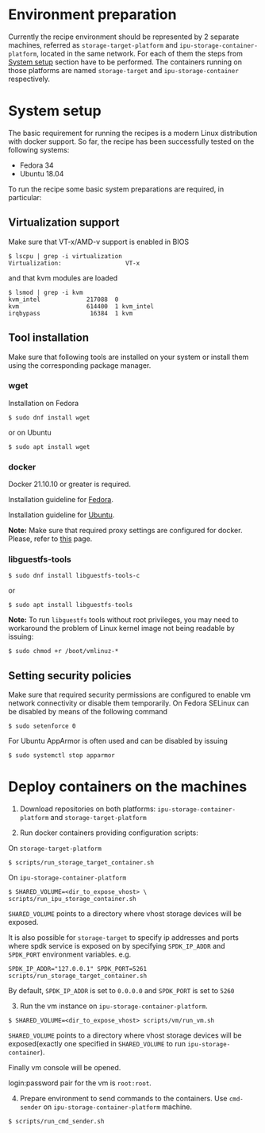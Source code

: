 # Environment preparation
Currently the recipe environment should be represented by 2 separate machines,
referred  as `storage-target-platform` and `ipu-storage-container-platform`,
located in the same network. For each of them the steps from
[System setup](#system-setup) section have to be performed.
The containers running on those platforms are named `storage-target` and
`ipu-storage-container` respectively.

# System setup
The basic requirement for running the recipes is a modern Linux distribution
with docker support.
So far, the recipe has been successfully tested on the following systems:
- Fedora 34
- Ubuntu 18.04

To run the recipe some basic system preparations are required, in particular:

## Virtualization support
Make sure that VT-x/AMD-v support is enabled in BIOS
```
$ lscpu | grep -i virtualization
Virtualization:                  VT-x
```
and that kvm modules are loaded
```
$ lsmod | grep -i kvm
kvm_intel             217088  0
kvm                   614400  1 kvm_intel
irqbypass              16384  1 kvm
```

## Tool installation
Make sure that following tools are installed on your system or install them
using the corresponding package manager.

### wget
Installation on Fedora
```
$ sudo dnf install wget
```
or on Ubuntu
```
$ sudo apt install wget
```

### docker
Docker 21.10.10 or greater is required.

Installation guideline for [Fedora](https://docs.docker.com/engine/install/fedora/).

Installation guideline for [Ubuntu](https://docs.docker.com/engine/install/ubuntu/).

**Note:**
Make sure that required proxy settings are configured for docker.
Please, refer to [this](https://docs.docker.com/config/daemon/systemd/#httphttps-proxy)
page.

### libguestfs-tools
```
$ sudo dnf install libguestfs-tools-c
```
or
```
$ sudo apt install libguestfs-tools
```

**Note:**
To run `libguestfs` tools without root privileges, you may need to workaround
the problem of
Linux kernel image not being readable by issuing:
```
$ sudo chmod +r /boot/vmlinuz-*
```

## Setting security policies
Make sure that required security permissions are configured to enable vm network
connectivity or disable them temporarily.
On Fedora SELinux can be disabled by means of the following command
```
$ sudo setenforce 0
```
For Ubuntu AppArmor is often used and can be disabled by issuing
```
$ sudo systemctl stop apparmor
```

# Deploy containers on the machines

1. Download repositories on both platforms: `ipu-storage-container-platform` and
`storage-target-platform`

2. Run docker containers providing configuration scripts:

On `storage-target-platform`
```
$ scripts/run_storage_target_container.sh
```

On `ipu-storage-container-platform`
```
$ SHARED_VOLUME=<dir_to_expose_vhost> \
scripts/run_ipu_storage_container.sh
```

`SHARED_VOLUME` points to a directory where vhost storage devices
will be exposed.

It is also possible for `storage-target` to specify ip addresses and ports where
spdk service is exposed on by specifying `SPDK_IP_ADDR` and `SPDK_PORT`
environment variables.
e.g.
```
SPDK_IP_ADDR="127.0.0.1" SPDK_PORT=5261 scripts/run_storage_target_container.sh
```
By default, `SPDK_IP_ADDR` is set to `0.0.0.0` and `SPDK_PORT` is set to `5260`

3. Run the vm instance on `ipu-storage-container-platform`.
```
$ SHARED_VOLUME=<dir_to_expose_vhost> scripts/vm/run_vm.sh
```

`SHARED_VOLUME` points to a directory where vhost storage devices
will be exposed(exactly one specified in `SHARED_VOLUME` to run
`ipu-storage-container`).

<a name="vm-console">
Finally vm console will be opened.
</a>

login:password pair for the vm is `root:root`.

4. Prepare environment to send commands to the containers.
Use `cmd-sender` on `ipu-storage-container-platform` machine.
```
$ scripts/run_cmd_sender.sh
```
